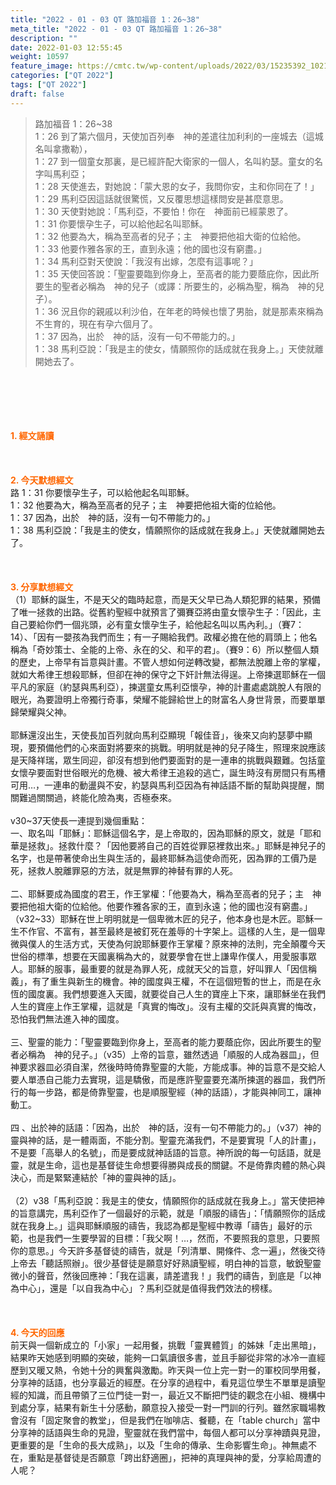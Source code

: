 ```yaml
---
title: "2022 - 01 - 03 QT 路加福音 1：26~38"
meta_title: "2022 - 01 - 03 QT 路加福音 1：26~38"
description: ""
date: 2022-01-03 12:55:45
weight: 10597
feature_image: https://cmtc.tw/wp-content/uploads/2022/03/15235392_10211799862337740_180693556567566654_o-1.webp
categories: ["QT 2022"]
tags: ["QT 2022"]
draft: false
---
```


<blockquote>路加福音 1：26~38<br />
1：26 到了第六個月，天使加百列奉　神的差遣往加利利的一座城去（這城名叫拿撒勒），<br />
1：27 到一個童女那裏，是已經許配大衛家的一個人，名叫約瑟。童女的名字叫馬利亞；<br />
1：28 天使進去，對她說：「蒙大恩的女子，我問你安，主和你同在了！」<br />
1：29 馬利亞因這話就很驚慌，又反覆思想這樣問安是甚麼意思。<br />
1：30 天使對她說：「馬利亞，不要怕！你在　神面前已經蒙恩了。<br />
1：31 你要懷孕生子，可以給他起名叫耶穌。<br />
1：32 他要為大，稱為至高者的兒子；主　神要把他祖大衛的位給他。<br />
1：33 他要作雅各家的王，直到永遠；他的國也沒有窮盡。」<br />
1：34 馬利亞對天使說：「我沒有出嫁，怎麼有這事呢？」<br />
1：35 天使回答說：「聖靈要臨到你身上，至高者的能力要蔭庇你，因此所要生的聖者必稱為　神的兒子（或譯：所要生的，必稱為聖，稱為　神的兒子）。<br />
1：36 況且你的親戚以利沙伯，在年老的時候也懷了男胎，就是那素來稱為不生育的，現在有孕六個月了。<br />
1：37 因為，出於　神的話，沒有一句不帶能力的。」<br />
1：38 馬利亞說：「我是主的使女，情願照你的話成就在我身上。」天使就離開她去了。</blockquote><br />
&nbsp;<br />
<br />
&nbsp;<br />
<br />
<span style="color: #ff6600;"><strong>1. </strong><strong>經文誦讀</strong></span><br />
<br />
<span style="color: #ff6600;"><strong> </strong></span><br />
<br />
<span style="color: #ff6600;"><strong>2. 今天默想</strong><strong>經文<br />
</strong></span>路 1：31 你要懷孕生子，可以給他起名叫耶穌。<br />
1：32 他要為大，稱為至高者的兒子；主　神要把他祖大衛的位給他。<br />
1：37 因為，出於　神的話，沒有一句不帶能力的。」<br />
1：38 馬利亞說：「我是主的使女，情願照你的話成就在我身上。」天使就離開她去了。<br />
<br />
&nbsp;<br />
<br />
<span style="color: #ff6600;"><strong>3. 分享默想經文<br />
</strong></span>（1）耶穌的誕生，不是天父的臨時起意，而是天父早已為人類犯罪的結果，預備了唯一拯救的出路。從舊約聖經中就預言了彌賽亞將由童女懷孕生子：「因此，主自己要給你們一個兆頭，必有童女懷孕生子，給他起名叫以馬內利。」（賽7：14）、「因有一嬰孩為我們而生；有一子賜給我們。政權必擔在他的肩頭上；他名稱為「奇妙策士、全能的上帝、永在的父、和平的君」。（賽9：6）所以整個人類的歷史，上帝早有旨意與計畫。不管人想如何逆轉改變，都無法脫離上帝的掌權，就如大希律王想殺耶穌，但卻在神的保守之下奸計無法得逞。上帝揀選耶穌在一個平凡的家庭（約瑟與馬利亞），揀選童女馬利亞懷孕，神的計畫處處跳脫人有限的眼光，為要證明上帝獨行奇事，榮耀不能歸給世上的財富名人身世背景，而要單單歸榮耀與父神。<br />
<br />
耶穌還沒出生，天使長加百列就向馬利亞顯現「報佳音」，後來又向約瑟夢中顯現，要預備他們的心來面對將要來的挑戰。明明就是神的兒子降生，照理來說應該是天降祥瑞，眾生同迎，卻沒有想到他們要面對的是一連串的挑戰與艱難。包括童女懷孕要面對世俗眼光的危機、被大希律王追殺的逃亡，誕生時沒有房間只有馬槽可用…，一連串的動盪與不安，約瑟與馬利亞因為有神話語不斷的幫助與提醒，關關難過關關過，終能化險為夷，否極泰來。<br />
<br />
v30~37天使長一連提到幾個重點：<br />
一、取名叫「耶穌」：耶穌這個名字，是上帝取的，因為耶穌的原文，就是「耶和華是拯救」。拯救什麼？「因他要將自己的百姓從罪惡裡救出來。」耶穌是神兒子的名字，也是帶著使命出生與生活的，最終耶穌為這使命而死，因為罪的工價乃是死，拯救人脫離罪惡的方法，就是無罪的神替有罪的人死。<br />
<br />
二、耶穌要成為國度的君王，作王掌權：「他要為大，稱為至高者的兒子；主　神要把他祖大衛的位給他。他要作雅各家的王，直到永遠；他的國也沒有窮盡。」（v32~33）耶穌在世上明明就是一個卑微木匠的兒子，他本身也是木匠。耶穌一生不作官、不富有，甚至最終是被釘死在羞辱的十字架上。這樣的人生，是一個卑微與僕人的生活方式，天使為何說耶穌要作王掌權？原來神的法則，完全顛覆今天世俗的標準，想要在天國裏稱為大的，就要學會在世上謙卑作僕人，用愛服事眾人。耶穌的服事，最重要的就是為罪人死，成就天父的旨意，好叫罪人「因信稱義」，有了重生與新生的機會。神的國度與王權，不在這個短暫的世上，而是在永恆的國度裏。我們想要進入天國，就要從自己人生的寶座上下來，讓耶穌坐在我們人生的寶座上作王掌權，這就是「真實的悔改」。沒有主權的交託與真實的悔改，恐怕我們無法進入神的國度。<br />
<br />
三、聖靈的能力：「聖靈要臨到你身上，至高者的能力要蔭庇你，因此所要生的聖者必稱為　神的兒子。」（v35）上帝的旨意，雖然透過「順服的人成為器皿」，但神要求器皿必須自潔，然後時時倚靠聖靈的大能，方能成事。神的旨意不是交給人要人單憑自己能力去實現，這是驕傲，而是應許聖靈要充滿所揀選的器皿，我們所行的每一步路，都是倚靠聖靈，也是順服聖經（神的話語），才能與神同工，讓神動工。<br />
<br />
四 、出於神的話語：「因為，出於　神的話，沒有一句不帶能力的。」（v37）神的靈與神的話，是一體兩面，不能分割。聖靈充滿我們，不是要實現「人的計畫」，不是要「高舉人的名號」，而是要成就神話語的旨意。神所說的每一句話語，就是靈，就是生命，這也是基督徒生命想要得勝與成長的關鍵。不是倚靠肉體的熱心與決心，而是緊緊連結於「神的靈與神的話」。<br />
<br />
（2）v38「馬利亞說：我是主的使女，情願照你的話成就在我身上。」當天使把神的旨意講完，馬利亞作了一個最好的示範，就是「順服的禱告」：「情願照你的話成就在我身上。」這與耶穌順服的禱告，我認為都是聖經中教導「禱告」最好的示範，也是我們一生要學習的目標：「我父啊！…，然而，不要照我的意思，只要照你的意思。」今天許多基督徒的禱告，就是「列清單、開條件、念一遍」，然後交待上帝去「聽話照辦」。很少基督徒是願意好好熟讀聖經，明白神的旨意，敏銳聖靈微小的聲音，然後回應神：「我在這裏，請差遣我！」我們的禱告，到底是「以神為中心」，還是「以自我為中心」？馬利亞就是值得我們效法的榜樣。<br />
<br />
&nbsp;<br />
<br />
<span style="color: #ff6600;"><strong>4. 今天的回應<br />
</strong></span>前天與一個新成立的「小家」一起用餐，挑戰「靈異體質」的姊妹「走出黑暗」，結果昨天她感到明顯的突破，能夠一口氣讀很多書，並且手腳從非常的冰冷一直經歷到又暖又熱，令她十分的興奮與激勵。昨天與一位上完一對一的軍校同學用餐，分享神的話語，也分享最近的經歷。在分享的過程中，看見這位學生不單單是讀聖經的知識，而且帶領了三位門徒一對一，最近又不斷把門徒的觀念在小組、機構中到處分享，結果有新生十分感動，願意投入接受一對一門訓的行列。雖然家職場教會沒有「固定聚會的教堂」，但是我們在咖啡店、餐聽，在「table church」當中分享神的話語與生命的見證，聖靈就在我們當中，每個人都可以分享神蹟與見證，更重要的是「生命的長大成熟」，以及「生命的傳承、生命影響生命」。神無處不在，重點是基督徒是否願意「跨出舒適圈」，把神的真理與神的愛，分享給周遭的人呢？
        